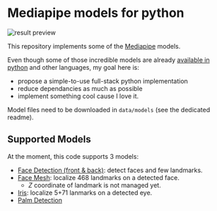 # Mediapipe models for python

![result preview](https://i.ibb.co/N1d6FRD/test-result.png)

This repository implements some of the [Mediapipe](https://mediapipe.dev/) models.

Even though some of those incredible models are already [available in python](https://github.com/google/mediapipe) and other languages, my goal here is:

- propose a simple-to-use full-stack python implementation
- reduce dependancies as much as possible
- implement something cool cause I love it.

Model files need to be downloaded in `data/models` (see the dedicated readme).

## Supported Models

At the moment, this code supports 3 models:

- [Face Detection (front & back)](https://drive.google.com/file/d/1f39lSzU5Oq-j_OXgS67KfN5wNsoeAZ4V/view): detect faces and few landmarks.
- [Face Mesh](https://drive.google.com/file/d/1QvwWNfFoweGVjsXF3DXzcrCnz-mx-Lha/view): localize 468 landmarks on a detected face.
    - *Z* coordinate of landmark is not managed yet.
- [Iris](https://drive.google.com/file/d/1bsWbokp9AklH2ANjCfmjqEzzxO1CNbMu/view): localize 5+71 lanmarks on a detected eye.
- [Palm Detection](https://drive.google.com/file/d/1yiPfkhb4hSbXJZaSq9vDmhz24XVZmxpL/view)
